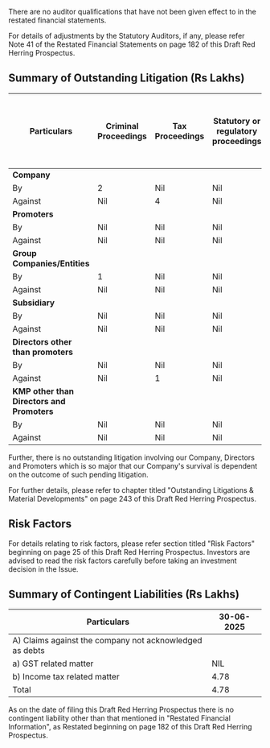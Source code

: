 There are no auditor qualifications that have not been given effect to in the restated financial statements.

For details of adjustments by the Statutory Auditors, if any, please refer Note 41 of the Restated Financial Statements on page 182 of this Draft Red Herring Prospectus.

## Summary of Outstanding Litigation (Rs Lakhs)

<table><thead><tr><th>Particulars</th><th>Criminal Proceedings</th><th>Tax Proceedings</th><th>Statutory or regulatory proceedings</th><th>Disciplinary actions by SEBI or stock exchanges against our Promoters</th><th>Material civil litigations</th><th>Amount Involved</th></tr></thead><tbody><tr><td><strong>Company</strong></td><td></td><td></td><td></td><td></td><td></td><td></td></tr><tr><td>By</td><td>2</td><td>Nil</td><td>Nil</td><td>Nil</td><td>1</td><td>112.26</td></tr><tr><td>Against</td><td>Nil</td><td>4</td><td>Nil</td><td>Nil</td><td>Nil</td><td>4.73</td></tr><tr><td><strong>Promoters</strong></td><td></td><td></td><td></td><td></td><td></td><td></td></tr><tr><td>By</td><td>Nil</td><td>Nil</td><td>Nil</td><td>Nil</td><td>Nil</td><td>Nil</td></tr><tr><td>Against</td><td>Nil</td><td>Nil</td><td>Nil</td><td>Nil</td><td>Nil</td><td>Nil</td></tr><tr><td><strong>Group Companies/Entities</strong></td><td></td><td></td><td></td><td></td><td></td><td></td></tr><tr><td>By</td><td>1</td><td>Nil</td><td>Nil</td><td>Nil</td><td>Nil</td><td>49.80</td></tr><tr><td>Against</td><td>Nil</td><td>Nil</td><td>Nil</td><td>Nil</td><td>Nil</td><td>Nil</td></tr><tr><td><strong>Subsidiary</strong></td><td></td><td></td><td></td><td></td><td></td><td></td></tr><tr><td>By</td><td>Nil</td><td>Nil</td><td>Nil</td><td>Nil</td><td>Nil</td><td>Nil</td></tr><tr><td>Against</td><td>Nil</td><td>Nil</td><td>Nil</td><td>Nil</td><td>Nil</td><td>Nil</td></tr><tr><td><strong>Directors other than promoters</strong></td><td></td><td></td><td></td><td></td><td></td><td></td></tr><tr><td>By</td><td>Nil</td><td>Nil</td><td>Nil</td><td>Nil</td><td>Nil</td><td>Nil</td></tr><tr><td>Against</td><td>Nil</td><td>1</td><td>Nil</td><td>Nil</td><td>Nil</td><td>0.30</td></tr><tr><td><strong>KMP other than Directors and Promoters</strong></td><td></td><td></td><td></td><td></td><td></td><td></td></tr><tr><td>By</td><td>Nil</td><td>Nil</td><td>Nil</td><td>Nil</td><td>Nil</td><td>Nil</td></tr><tr><td>Against</td><td>Nil</td><td>Nil</td><td>Nil</td><td>Nil</td><td>Nil</td><td>Nil</td></tr></tbody></table>

Further, there is no outstanding litigation involving our Company, Directors and Promoters which is so major that our Company's survival is dependent on the outcome of such pending litigation.

For further details, please refer to chapter titled "Outstanding Litigations & Material Developments" on page 243 of this Draft Red Herring Prospectus.

## Risk Factors

For details relating to risk factors, please refer section titled "Risk Factors" beginning on page 25 of this Draft Red Herring Prospectus. Investors are advised to read the risk factors carefully before taking an investment decision in the Issue.

## Summary of Contingent Liabilities (Rs Lakhs)

<table><thead><tr><th>Particulars</th><th>30-06-2025</th></tr></thead><tbody><tr><td>A) Claims against the company not acknowledged as debts</td><td></td></tr><tr><td>a) GST related matter</td><td>NIL</td></tr><tr><td>b) Income tax related matter</td><td>4.78</td></tr><tr><td>Total</td><td>4.78</td></tr></tbody></table>

As on the date of filing this Draft Red Herring Prospectus there is no contingent liability other than that mentioned in "Restated Financial Information", as Restated beginning on page 182 of this Draft Red Herring Prospectus.